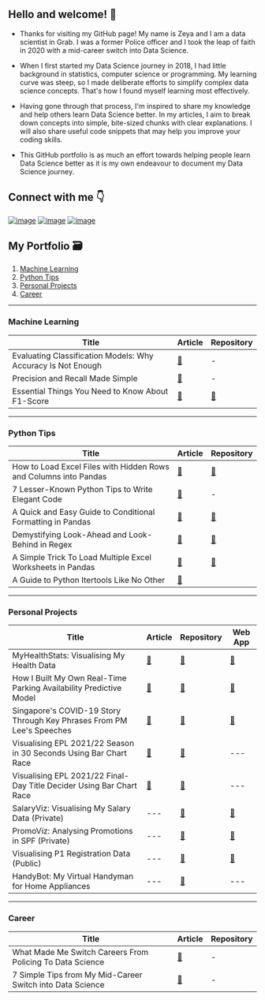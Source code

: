 ## Hello and welcome! 👋

- Thanks for visiting my GitHub page! My name is Zeya and I am a data scientist in Grab. I was a former Police officer and I took the leap of faith in 2020 with a mid-career switch into Data Science.   

- When I first started my Data Science journey in 2018, I had little background in statistics, computer science or programming. My learning curve was steep, so I made deliberate efforts to simplify complex data science concepts. That's how I found myself learning most effectively. 

- Having gone through that process, I'm inspired to share my knowledge and help others learn Data Science better. In my articles, I aim to break down concepts into simple, bite-sized chunks with clear  explanations. I will also share useful code snippets that may help you improve your coding skills. 

- This GitHub portfolio is as much an effort towards helping people learn Data Science better as it is my own endeavour to document my Data Science journey.

## Connect with me 👇
 
[![image](https://img.shields.io/badge/LinkedIn-0077B5?style=for-the-badge&logo=linkedin&logoColor=white)](https://www.linkedin.com/in/zeyalt/) [![image](https://img.shields.io/badge/Twitter-1DA1F2?style=for-the-badge&logo=twitter&logoColor=white)](https://twitter.com/zeyalt_) [![image](https://img.shields.io/badge/Medium-12100E?style=for-the-badge&logo=medium&logoColor=white)](https://zeyalt.medium.com/)

## My Portfolio 🗃️

1. [Machine Learning](#machine-learning)
2. [Python Tips](#python-tips)
3. [Personal Projects](#personal-projects)
4. [Career](#career) 

___
<a name="machine-learning"></a>
### Machine Learning
| Title | Article | Repository |
| --- | --- | --- |
| Evaluating Classification Models: Why Accuracy Is Not Enough | [:link:](https://medium.com/mlearning-ai/evaluating-classification-models-why-accuracy-is-not-enough-abf3d9c93a69) | - |
| Precision and Recall Made Simple | [:link:](https://towardsdatascience.com/precision-and-recall-made-simple-afb5e098970f) | - |
| Essential Things You Need to Know About F1-Score | [:link:](https://towardsdatascience.com/essential-things-you-need-to-know-about-f1-score-dbd973bf1a3) | [:link:](https://github.com/zeyalt/My-Articles/blob/master/Machine%20Learning/Essential%20Things%20You%20Need%20to%20Know%20About%20F1-Score/visualise_means_3d.py) |

___
<a name="python-tips"></a>
### Python Tips 
| Title | Article | Repository |
| --- | --- | --- |
| How to Load Excel Files with Hidden Rows and Columns into Pandas | [:link:](https://towardsdatascience.com/how-to-load-excel-files-with-hidden-rows-and-columns-into-pandas-19d445fa5c47) | [:link:](https://github.com/zeyalt/My-Articles/tree/master/Python%20Tips/How%20to%20Load%20Excel%20Files%20with%20Hidden%20Rows%20and%20Columns%20into%20Pandas) |
| 7 Lesser-Known Python Tips to Write Elegant Code | [:link:](https://betterprogramming.pub/7-lesser-known-python-tips-to-write-elegant-code-fa06476e3959?source=friends_link&sk=2093f2a6680d86727cdbc60485c0c35c) | - |
| A Quick and Easy Guide to Conditional Formatting in Pandas | [:link:](https://towardsdatascience.com/a-quick-and-easy-guide-to-conditional-formatting-in-pandas-8783035071ee) | [:link:](https://github.com/zeyalt/My-Articles/tree/master/Python%20Tips/A%20Quick%20and%20Easy%20Guide%20to%20Conditional%20Formatting%20in%C2%A0Pandas) |
| Demystifying Look-Ahead and Look-Behind in Regex | [:link:](https://betterprogramming.pub/demystifying-look-ahead-and-look-behind-in-regex-4a604f99fb8c) | [:link:](https://github.com/zeyalt/My-Articles/tree/master/Python%20Tips/Demystifying%20Look-ahead%20and%20Look-behind%20in%20Regular%20Expressions) |
| A Simple Trick To Load Multiple Excel Worksheets in Pandas | [:link:](https://towardsdatascience.com/a-simple-trick-to-load-multiple-excel-worksheets-in-pandas-3fae4124345b) | [:link:](https://github.com/zeyalt/My-Articles/tree/master/Python%20Tips/A%20Simple%20Trick%20To%20Load%20Multiple%20Excel%20Worksheets%20in%C2%A0Pandas) |
| A Guide to Python Itertools Like No Other | [:link:](https://towardsdatascience.com/a-guide-to-python-itertools-like-no-other-454da1ddd5b8) |  |

___
<a name="personal-projects"></a>
### Personal Projects
| Title | Article | Repository | Web App |
| --- | --- | --- | --- |
| MyHealthStats: Visualising My Health Data | [:link:](https://www.linkedin.com/embed/feed/update/urn:li:ugcPost:6883972194758729728) | [:link:](https://github.com/zeyalt/MyHealthStats) | [:link:](https://share.streamlit.io/zeyalt/myhealthstats/app.py) |
| How I Built My Own Real-Time Parking Availability Predictive Model | [:link:](https://towardsdatascience.com/how-i-built-my-own-real-time-parking-availability-predictive-model-31332e1b7747?source=friends_link&sk=f46426c23c938ed05f996925c4b225a0) | [:link:](https://github.com/zeyalt/ParkWhere) | [:link:](https://share.streamlit.io/zeyalt/parkwhere/app.py) |
| Singapore's COVID-19 Story Through Key Phrases From PM Lee's Speeches | [:link:](https://www.linkedin.com/posts/zeyalt_datascience-nlp-singapore-activity-6919829953010163712-S1yZ?utm_source=linkedin_share&utm_medium=member_desktop_web) | [:link:](https://github.com/zeyalt/SG-Covid19-Story) | [:link:](https://share.streamlit.io/zeyalt/sg-covid19-story/app.py) |
| Visualising EPL 2021/22 Season in 30 Seconds Using Bar Chart Race | [:link:](https://www.linkedin.com/posts/zeyalt_python-barchartrace-datavisualisation-activity-6933361311980347392-8AfE?utm_source=linkedin_share&utm_medium=member_desktop_web) | [:link:](https://github.com/zeyalt/EPL-21-22-Bar-Chart-Race) | --- |
| Visualising EPL 2021/22 Final-Day Title Decider Using Bar Chart Race | [:link:](https://www.linkedin.com/posts/zeyalt_python-barchartrace-datavisualisation-activity-6934699161137078272-M5XT?utm_source=linkedin_share&utm_medium=member_desktop_web) | [:link:](https://github.com/zeyalt/EPL-21-22-Bar-Chart-Race) | --- |
| SalaryViz: Visualising My Salary Data (Private) | --- | [:link:](https://github.com/zeyalt/SalaryViz) | [:link:](https://public.tableau.com/app/profile/zeya.lt/viz/SalaryViz_16610159011390/MainDashboard) |
| PromoViz: Analysing Promotions in SPF (Private) | --- | [:link:](https://github.com/zeyalt/PromoViz) | [:link:](https://public.tableau.com/app/profile/zeya.lt/viz/PromoViz/PromoViz) |
| Visualising P1 Registration Data (Public) | --- | [:link:](https://github.com/zeyalt/p1-registration-analysis/tree/master) | [:link:](https://app.powerbi.com/view?r=eyJrIjoiMzA3Njk5MjYtMmRmOS00NjlkLWE5NWItYzE1MjkyZTUzNjVmIiwidCI6IjBmYjkwN2NiLTQwNDgtNDA0My05YTMyLTk2NTc2Nzg0MWYyMyIsImMiOjEwfQ%3D%3D)|
| HandyBot: My Virtual Handyman for Home Appliances | --- | [:link:](https://github.com/zeyalt/HandyBot/tree/main) | --- |
___

<a name="career"></a>
### Career
| Title | Article | Repository |
| --- | --- | --- |
| What Made Me Switch Careers From Policing To Data Science | [:link:](https://medium.com/codex/why-made-me-switch-careers-from-policing-to-data-science-d07cc797ff1a) | - |
| 7 Simple Tips from My Mid-Career Switch into Data Science | [:link:](https://towardsdatascience.com/6-simple-tips-for-mid-career-switchers-a5902e645cf8) | - |
